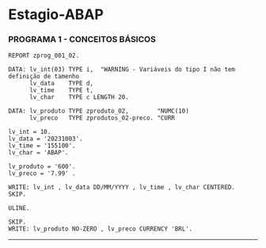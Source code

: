 # Estagio-ABAP

### PROGRAMA 1 - CONCEITOS BÁSICOS

```abap
REPORT zprog_001_02.

DATA: lv_int(03) TYPE i,  "WARNING - Variáveis do tipo I não tem definição de tamenho
      lv_data    TYPE d,
      lv_time    TYPE t,
      lv_char    TYPE c LENGTH 20.

DATA: lv_produto TYPE zproduto_02,        "NUMC(10)
      lv_preco   TYPE zprodutos_02-preco. "CURR

lv_int = 10.
lv_data = '20231003'.
lv_time = '155100'.
lv_char = 'ABAP'.

lv_produto = '600'.
lv_preco = '7.99' .

WRITE: lv_int , lv_data DD/MM/YYYY , lv_time , lv_char CENTERED.
SKIP.

ULINE.

SKIP.
WRITE: lv_produto NO-ZERO , lv_preco CURRENCY 'BRL'.
```
------------------------------------------------------------------------------------------------------------------------------------------------------------------------------------------
